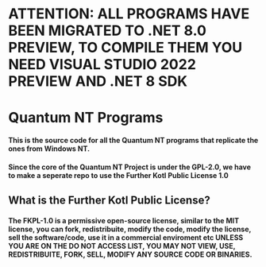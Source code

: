 # ATTENTION: ALL PROGRAMS HAVE BEEN MIGRATED TO .NET 8.0 PREVIEW, TO COMPILE THEM YOU NEED VISUAL STUDIO 2022 PREVIEW AND .NET 8 SDK
# Quantum NT Programs
#### This is the source code for all the Quantum NT programs that replicate the ones from Windows NT.
#### Since the core of the Quantum NT Project is under the GPL-2.0, we have to make a seperate repo to use the Further Kotl Public License 1.0
## What is the Further Kotl Public License?
#### The FKPL-1.0 is a permissive open-source license, similar to the MIT license, you can fork, redistribuite, modify the code, modify the license, sell the software/code, use it in a commercial enviroment etc UNLESS YOU ARE ON THE DO NOT ACCESS LIST, YOU MAY NOT VIEW, USE, REDISTRIBUITE, FORK, SELL, MODIFY ANY SOURCE CODE OR BINARIES.

